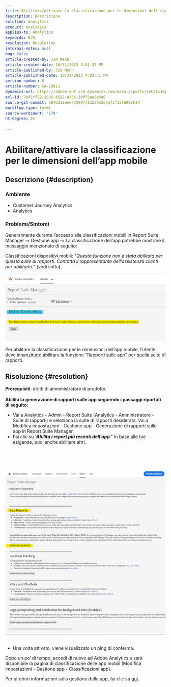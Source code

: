 ```yaml
---
title: Abilitare/attivare la classificazione per le dimensioni dell’app mobile
description: Descrizione
solution: Analytics
product: Analytics
applies-to: Analytics
keywords: KCS
resolution: Resolution
internal-notes: null
bug: false
article-created-by: Jim Menn
article-created-date: 10/31/2023 4:01:37 PM
article-published-by: Jim Menn
article-published-date: 10/31/2023 4:03:51 PM
version-number: 6
article-number: KA-18011
dynamics-url: https://adobe-ent.crm.dynamics.com/main.aspx?forceUCI=1&pagetype=entityrecord&etn=knowledgearticle&id=29a4f7c0-0678-ee11-8179-6045bd006268
exl-id: 7ef1ff22-2035-4522-a756-30ff2ae3e6e8
source-git-commit: 587bd12eee4c59977122393de5e73f15f6062614
workflow-type: tm+mt
source-wordcount: '179'
ht-degree: 5%

---
```


# Abilitare/attivare la classificazione per le dimensioni dell’app mobile

## Descrizione {#description}


### <b>Ambiente</b>

- Customer Journey Analytics
- Analytics




### <b>Problemi/Sintomi</b>

Generalmente durante l’accesso alle classificazioni mobili in Report Suite Manager -`>`  Gestione app -`>`  La classificazione dell’app potrebbe mostrare il messaggio menzionato di seguito:

Classificazioni dispositivi mobili: &quot;*Questa funzione non è stata abilitata per questa suite di rapporti. Contatta il rappresentante dell’assistenza clienti per abilitarlo.*&quot; (vedi sotto).

![](assets/___2aa4f7c0-0678-ee11-8179-6045bd006268___.png)

Per abilitare la classificazione per le dimensioni dell’app mobile, l’utente deve innanzitutto abilitare la funzione &quot;Rapporti sulle app&quot; per quella suite di rapporti.


## Risoluzione {#resolution}

<b>Prerequisiti</b>: diritti di amministratore di prodotto.<br><br><b>Abilita la generazione di rapporti sulle app seguendo i passaggi riportati di seguito:</b>
- Vai a Analytics - Admin - Report Suite (Analytics - Amministratore - Suite di rapporti) e seleziona la suite di rapporti desiderata. Vai a Modifica impostazioni - Gestione app -<b> </b>Generazione di rapporti sulle app in Report Suite Manager.
- Fai clic su ‘<b>*Abilita i report più recenti dell’app</b>*.&quot; In base alle tue esigenze, puoi anche abilitare altri.

<br><br> <br><br>![](assets/0ae3ca9c-b68f-ec11-b400-00224804a35d.png)
 
- Una volta attivato, viene visualizzato un ping di conferma.


Dopo un po’ di tempo, accedi di nuovo ad Adobe Analytics e sarà disponibile la pagina di classificazione delle app mobili (Modifica impostazioni - Gestione app - Classificazioni app).

Per ulteriori informazioni sulla gestione delle app, fai clic su [qui](https://experienceleague.adobe.com/docs/analytics/admin/admin-tools/manage-report-suites/edit-report-suite/app-management/app-reporting.html).
